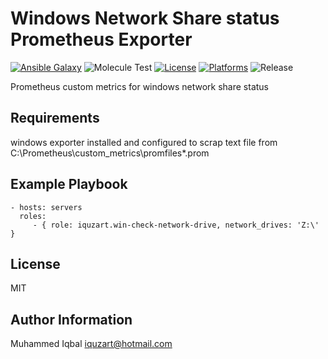 Windows Network Share status Prometheus Exporter
=========
[![Ansible Galaxy](https://img.shields.io/badge/galaxy-iquzart.win_check_network_drive-blue)](https://galaxy.ansible.com/iquzart/win_check_network_drive)
![Molecule Test](https://github.com/iquzart/ansible-win-check-network-drive/workflows/Molecule%20Test/badge.svg?) 
[![License](https://img.shields.io/:license-mit-blue.svg)](https://badges.mit-license.org)
[![Platforms](http://img.shields.io/badge/platforms-windows-lightgrey.svg?style=flat)](#)
![Release](https://img.shields.io/github/v/release/iquzart/ansible-win-check-network-drive?style=plastic)

Prometheus custom metrics for windows network share status 

Requirements
------------

windows exporter installed and configured to scrap text file from C:\Prometheus\custom_metrics\promfiles\*.prom

Example Playbook
----------------
    - hosts: servers
      roles:
         - { role: iquzart.win-check-network-drive, network_drives: 'Z:\' }

License
-------

MIT

Author Information
------------------

Muhammed Iqbal <iquzart@hotmail.com>
